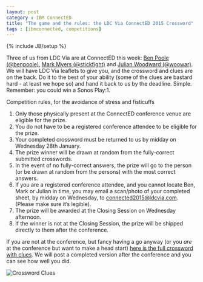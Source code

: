 ```yaml
---
layout: post
category : IBM ConnectED
title: "The game and the rules: the LDC Via ConnectED 2015 Crossword"
tags : [ibmconnected, competitions]
---
```

{% include JB/setup %}

Three of us from LDC Via are at ConnectED this week: [Ben Poole (@benpoole)](http://twitter.com/benpoole), [Mark Myers (@stickfight)](http://twitter.com/stickfight) and [Julian Woodward (@woowar)](http://twitter.com/woowar). We will have LDC Via leaflets to give you, and the crossword and clues are on the back. Do it to the best of your ability (some of the clues are bastard hard - at least we hope so) and hand it back to us by the deadline. Simple. Remember: you could win a Sonos Play:1.

Competition rules, for the avoidance of stress and fisticuffs

1. Only those physically present at the ConnectED conference venue are eligible for the prize. 
2. You do not have to be a registered conference attendee to be eligible for the prize.
3. Your completed crossword must be returned to us by midday on Wednesday 28th January.
4. The prize winner will be drawn at random from the fully-correct submitted crosswords.
5. In the event of no fully-correct answers, the prize will go to the person (or be drawn at random from the persons) with the most correct answers. 
6. If you are a registered conference attendee, and you cannot locate Ben, Mark or Julian in time, you may email a scan/photo of your completed sheet, by midday on Wednesday, to [connected2015@ldcvia.com](mailto:connected2015@ldcvia.com). (Please make sure it’s legible).
7. The prize will be awarded at the Closing Session on Wednesday afternoon.
8. If the winner is not at the Closing Session, the prize will be shipped directly to them after the conference.

If you are not at the conference, but fancy having a go anyway (or you *are* at the conference but want to make a head start) [here is the full crossword with clues](http://ldcvia.s3.amazonaws.com/connected_flyer_w_crossword.pdf). We will post a completed version after the conference and you can see how well you did.


![Crossword Clues](http://ldcvia.s3.amazonaws.com/crossword-clues.png)
